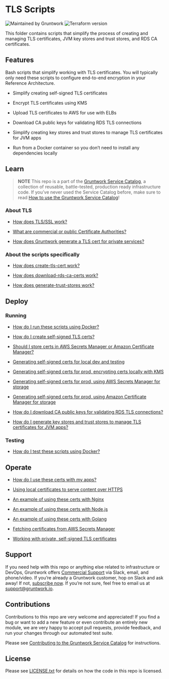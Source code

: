 # TLS Scripts

![Maintained by Gruntwork](https://img.shields.io/badge/maintained%20by-gruntwork.io-%235849a6.svg)
![Terraform version](https://img.shields.io/badge/tf-%3E%3D1.0.0-blue.svg)

This folder contains scripts that simplify the process of creating and managing TLS certificates, JVM key stores and trust stores, and RDS CA certificates.

## Features

Bash scripts that simplify working with TLS certificates. You will typically only need
these scripts to configure end-to-end encryption in your Reference Architecture.

- Simplify creating self-signed TLS certificates

- Encrypt TLS certificates using KMS

- Upload TLS certificates to AWS for use with ELBs

- Download CA public keys for validating RDS TLS connections

- Simplify creating key stores and trust stores to manage TLS certificates for JVM apps

- Run from a Docker container so you don’t need to install any dependencies locally

## Learn

> **NOTE**
This repo is a part of the [Gruntwork Service Catalog](https://github.com/gruntwork-io/terraform-aws-service-catalog/), a collection of reusable, battle-tested, production ready infrastructure code. If you’ve never used the Service Catalog before, make sure to read [How to use the Gruntwork Service Catalog](https://docs.gruntwork.io/reference/services/intro/overview)!

### About TLS

- [How does TLS/SSL work?](core-concepts.md#how-does-tlsssl-work)

- [What are commercial or public Certificate Authorities?](core-concepts.md#what-are-commercial-or-public-certificate-authorities)

- [How does Gruntwork generate a TLS cert for private services?](core-concepts.md#how-does-gruntwork-generate-a-tls-cert-for-private-services)

### About the scripts specifically

- [How does create-tls-cert work?](core-concepts.md#how-does-create-tls-cert-work)

- [How does download-rds-ca-certs work?](core-concepts.md#how-does-download-rds-ca-certs-work)

- [How does generate-trust-stores work?](core-concepts.md#how-does-generate-trust-stores-work)

## Deploy

### Running

- [How do I run these scripts using Docker?](core-concepts.md#how-do-i-run-these-scripts-using-docker)

- [How do I create self-signed TLS certs?](core-concepts.md#how-do-i-create-self-signed-tls-certs)

- [Should I store certs in AWS Secrets Manager or Amazon Certificate Manager?](core-concepts.md#should-i-store-certs-in-aws-secrets-manager-or-amazon-certificate-manager)

- [Generating self-signed certs for local dev and testing](core-concepts.md#generating-self-signed-certs-for-local-dev-and-testing)

- [Generating self-signed certs for prod, encrypting certs locally with KMS](core-concepts.md#generating-self-signed-certs-for-prod-encrypting-certs-locally-with-kms)

- [Generating self-signed certs for prod, using AWS Secrets Manager for storage](core-concepts.md#generating-self-signed-certs-for-prod-using-aws-secrets-manager-for-storage)

- [Generating self-signed certs for prod, using Amazon Certificate Manager for storage](core-concepts.md#generating-self-signed-certs-for-prod-using-amazon-certificate-manager-for-storage)

- [How do I download CA public keys for validating RDS TLS connections?](core-concepts.md#how-do-i-download-CA-public-keys-for-validating-rds-tls-connections)

- [How do I generate key stores and trust stores to manage TLS certificates for JVM apps?](core-concepts.md#how-do-i-generate-key-stores-and-trust-stores-to-manage-tls-certificates-for-jvm-apps)

### Testing

- [How do I test these scripts using Docker?](core-concepts.md#how-do-i-test-these-scripts-using-docker)

## Operate

- [How do I use these certs with my apps?](core-concepts.md#how-do-i-use-these-certs-with-my-apps)

- [Using local certificates to serve content over HTTPS](core-concepts.md#using-local-certificates-to-serve-content-over-https)

- [An example of using these certs with Nginx](core-concepts.md#nginx)

- [An example of using these certs with Node.js](core-concepts.md#nodejs)

- [An example of using these certs with Golang](core-concepts.md#golang)

- [Fetching certificates from AWS Secrets Manager](core-concepts.md#fetching-remote-certificates-from-aws-secrets-manager)

- [Working with private, self-signed TLS certificates](core-concepts.md#working-with-private-self-signed-tls-certificates)

## Support

If you need help with this repo or anything else related to infrastructure or DevOps, Gruntwork offers [Commercial Support](https://gruntwork.io/support/) via Slack, email, and phone/video. If you’re already a Gruntwork customer, hop on Slack and ask away! If not, [subscribe now](https://www.gruntwork.io/pricing/). If you’re not sure, feel free to email us at <support@gruntwork.io>.

## Contributions

Contributions to this repo are very welcome and appreciated! If you find a bug or want to add a new feature or even contribute an entirely new module, we are very happy to accept pull requests, provide feedback, and run your changes through our automated test suite.

Please see [Contributing to the Gruntwork Service Catalog](https://gruntwork.io/guides/foundations/how-to-use-gruntwork-infrastructure-as-code-library#_contributing_to_the_gruntwork_infrastructure_as_code_library)
for instructions.

## License

Please see [LICENSE.txt](/LICENSE.txt) for details on how the code in this repo is licensed.
